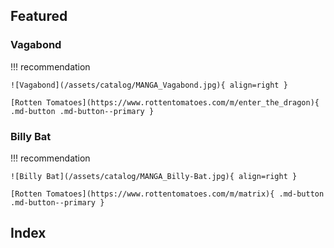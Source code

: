## Featured

### Vagabond

!!! recommendation

    ![Vagabond](/assets/catalog/MANGA_Vagabond.jpg){ align=right }

    [Rotten Tomatoes](https://www.rottentomatoes.com/m/enter_the_dragon){ .md-button .md-button--primary } 

### Billy Bat

!!! recommendation

    ![Billy Bat](/assets/catalog/MANGA_Billy-Bat.jpg){ align=right }

    [Rotten Tomatoes](https://www.rottentomatoes.com/m/matrix){ .md-button .md-button--primary }


## Index